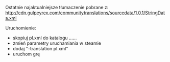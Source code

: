 Ostatnie najaktualniejsze tłumaczenie pobrane z:
http://cdn.gulpeyrex.com/communitytranslations/sourcedata/1.0.1/StringData.xml

Uruchomienie:
- skopiuj pl.xml do katalogu ......
- zmień parametry uruchamiania w steamie
- dodaj "-translation pl.xml"
- uruchom grę

